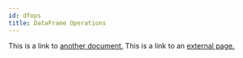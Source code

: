 ```yaml
---
id: dfops
title: DataFrame Operations
---
```


This is a link to [another document.](doc3.md) This is a link to an [external page.](http://www.example.com/)
